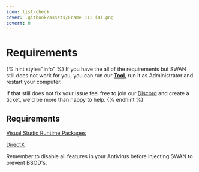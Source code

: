 ```yaml
---
icon: list-check
cover: .gitbook/assets/Frame 311 (4).png
coverY: 0
---
```


# Requirements

{% hint style="info" %}
If you have the all of the requirements but SWAN still does not work for you, you can run our [**Tool**](https://download.owswan.com/Disable.bat), run it as Administrator and restart your computer.

If that still does not fix your issue feel free to join our [Discord](https://discord.gg/swan) and create a ticket, we'd be more than happy to help.
{% endhint %}

## Requirements

[Visual Studio Runtime Packages](https://www.techpowerup.com/download/visual-c-redistributable-runtime-package-all-in-one/)

[DirectX](https://download.microsoft.com/download/1/7/1/1718CCC4-6315-4D8E-9543-8E28A4E18C4C/dxwebsetup.exe)

Remember to disable all features in your Antivirus before injecting SWAN to prevent BSOD's.

